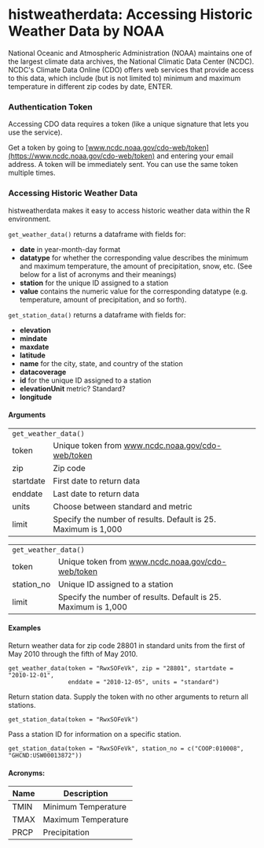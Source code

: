 # histweatherdata: Accessing Historic Weather Data by NOAA

National Oceanic and Atmospheric Administration (NOAA) maintains one of the largest climate data archives, the National Climatic Data Center (NCDC). NCDC's Climate Data Online (CDO) offers web services that provide access to this data, which include (but is not limited to) minimum and maximum temperature in different zip codes by date, ENTER. 

### Authentication Token

Accessing CDO data requires a token (like a unique signature that lets you use the service).

Get a token by going to [www.ncdc.noaa.gov/cdo-web/token](https://www.ncdc.noaa.gov/cdo-web/token) and entering your email address. A token will be immediately sent. You can use the same token multiple times. 

### Accessing Historic Weather Data

histweatherdata makes it easy to access historic weather data within the R environment. 

`get_weather_data()` returns a dataframe with fields for: 
- **date** in year-month-day format
- **datatype** for whether the corresponding value describes the minimum and maximum temperature, the amount of precipitation, snow, etc. (See below for a list of acronyms and their meanings)
- **station** for the unique ID assigned to a station
- **value** contains the numeric value for the corresponding datatype (e.g. temperature, amount of precipitation, and so forth).

`get_station_data()` returns a dataframe with fields for:
- **elevation** 
- **mindate**
- **maxdate**
- **latitude**
- **name** for the city, state, and country of the station
- **datacoverage**
- **id** for the unique ID assigned to a station
- **elevationUnit** metric? Standard?
- **longitude**

#### Arguments

<table>
  <tr>
    <td colspan="2"><code>get_weather_data()</code></td>
  </tr>
  <tr>
    <td>token</td>
    <td>Unique token from <a href="https://www.ncdc.noaa.gov/cdo-web/token">www.ncdc.noaa.gov/cdo-web/token</a></td>
  </tr>
  <tr>
    <td>zip</td>
    <td>Zip code</td>
  </tr>
  <tr>
    <td>startdate</td>
    <td>First date to return data</td>
  </tr>
  <tr>
    <td>enddate</td>
    <td>Last date to return data</td>
  </tr>
  <tr>
    <td>units</td>
    <td>Choose between standard and metric</td>
  </tr>
  <tr>
    <td>limit</td>
    <td>Specify the number of results. Default is 25. Maximum is 1,000</td>
  </tr>
</table>

<table>
  <tr>
    <td colspan="2"><code>get_weather_data()</code></td>
  </tr>
  <tr>
    <td>token</td>
    <td>Unique token from <a href="https://www.ncdc.noaa.gov/cdo-web/token">www.ncdc.noaa.gov/cdo-web/token</a></td>
  </tr>
  <tr>
    <td>station_no</td>
    <td>Unique ID assigned to a station</td>
  </tr>
  <tr>
    <td>limit</td>
    <td>Specify the number of results. Default is 25. Maximum is 1,000</td>
  </tr>
</table>

#### Examples

Return weather data for zip code 28801 in standard units from the first of May 2010 through the fifth of May 2010. 

```
get_weather_data(token = "RwxSOFeVk", zip = "28801", startdate = "2010-12-01",
                 enddate = "2010-12-05", units = "standard")
```

Return station data. Supply the token with no other arguments to return all stations.

```
get_station_data(token = "RwxSOFeVk")
```

Pass a station ID for information on a specific station.

```
get_station_data(token = "RwxSOFeVk", station_no = c("COOP:010008", "GHCND:USW00013872"))
```

#### Acronyms: 

| Name | Description |
|----|----|
| TMIN | Minimum Temperature |
| TMAX | Maximum Temperature |
| PRCP | Precipitation |

